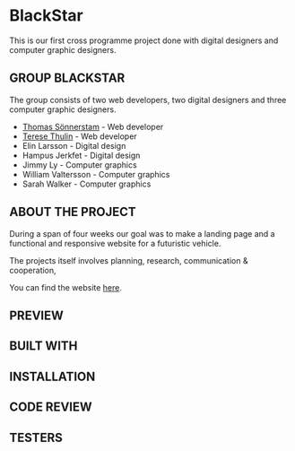 # BlackStar

This is our first cross programme project done with digital designers and computer graphic designers.

## GROUP BLACKSTAR

The group consists of two web developers, two digital designers and three computer graphic designers.

- [Thomas Sönnerstam](https://github.com/ThomasSonnerstam) - Web developer
- [Terese Thulin](https://github.com/teresethulin) - Web developer
- Elin Larsson - Digital design
- Hampus Jerkfet - Digital design
- Jimmy Ly - Computer graphics
- William Valtersson - Computer graphics
- Sarah Walker - Computer graphics

## ABOUT THE PROJECT

During a span of four weeks our goal was to make a landing page and a functional and responsive website for a futuristic vehicle. 

The projects itself involves planning, research, communication & cooperation, 

You can find the website [here](https://blackstar.netlify.com/).

## PREVIEW


## BUILT WITH


## INSTALLATION


## CODE REVIEW


## TESTERS